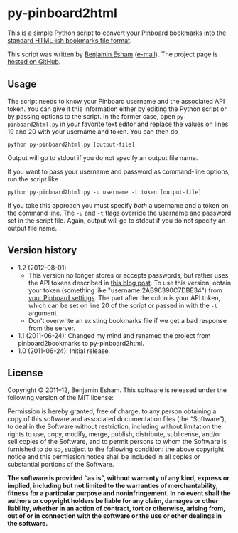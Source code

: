 # py-pinboard2html

This is a simple Python script to convert your [Pinboard](http://pinboard.in) bookmarks into the [standard HTML-ish bookmarks file format](http://msdn.microsoft.com/en-us/library/aa753582%28v=vs.85%29.aspx).

This script was written by [Benjamin Esham](http://www.bdesham.info) ([e-mail](mailto:benjamin@bdesham.info)). The project page is [hosted on GitHub](https://github.com/bdesham/py-pinboard2html).

## Usage

The script needs to know your Pinboard username and the associated API token. You can give it this information either by editing the Python script or by passing options to the script. In the former case, open `py-pinboard2html.py` in your favorite text editor and replace the values on lines 19 and 20 with your username and token.  You can then do

    python py-pinboard2html.py [output-file]

Output will go to stdout if you do not specify an output file name.

If you want to pass your username and password as command-line options, run the script like

    python py-pinboard2html.py -u username -t token [output-file]

If you take this approach you must specify *both* a username and a token on the command line. The `-u` and `-t` flags override the username and password set in the script file. Again, output will go to stdout if you do not specify an output file name.

## Version history

* 1.2 (2012-08-01)
	- This version no longer stores or accepts passwords, but rather uses the API tokens described in [this blog post](http://blog.pinboard.in/2012/07/api_authentication_tokens/). To use this version, obtain your token (something like "username:2AB96390C7DBE34") from [your Pinboard settings](http://pinboard.in/settings/password). The part after the colon is your API token, which can be set on line 20 of the script or passed in with the `-t` argument.
    - Don't overwrite an existing bookmarks file if we get a bad response from the server.
* 1.1 (2011-06-24): Changed my mind and renamed the project from pinboard2bookmarks to py-pinboard2html.
* 1.0 (2011-06-24): Initial release.

## License

Copyright © 2011–12, Benjamin Esham.  This software is released under the following version of the MIT license:

Permission is hereby granted, free of charge, to any person obtaining a copy of this software and associated documentation files (the “Software”), to deal in the Software without restriction, including without limitation the rights to use, copy, modify, merge, publish, distribute, sublicense, and/or sell copies of the Software, and to permit persons to whom the Software is furnished to do so, subject to the following condition: the above copyright notice and this permission notice shall be included in all copies or substantial portions of the Software.

**The software is provided “as is”, without warranty of any kind, express or implied, including but not limited to the warranties of merchantability, fitness for a particular purpose and noninfringement. In no event shall the authors or copyright holders be liable for any claim, damages or other liability, whether in an action of contract, tort or otherwise, arising from, out of or in connection with the software or the use or other dealings in the software.**
